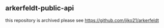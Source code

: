 ## arkerfeldt-public-api
this repository is archived
please see https://github.com/jiko21/arkerfeldt
